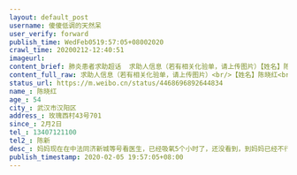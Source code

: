```yaml
---
layout: default_post
username: 傻傻低调的天然呆
user_verify: forward
publish_time: WedFeb0519:57:05+08002020
crawl_time: 20200212-12:40:51
imageurl: 
content_brief: 肺炎患者求助超话  求助人信息（若有相关化验单，请上传图片）【姓名】陈晓红【年龄】54【所在城市】武汉市汉阳区【所在小区、社区】玫瑰西村43号701【患病时间】2月2日【联系方式】13407121100【其他紧急联系人】陈新【病情描述】妈妈现在在中法同济新城等号看医生，已经吸氧5个小时了， ...全文
content_full_raw: 求助人信息（若有相关化验单，请上传图片）<br/>【姓名】陈晓红<br/>【年龄】54<br/>【所在城市】武汉市汉阳区<br/>【所在小区、社区】玫瑰西村43号701<br/>【患病时间】2月2日<br/>【联系方式】13407121100<br/>【其他紧急联系人】陈新<br/>【病情描述】妈妈现在在中法同济新城等号看医生，已经吸氧5个小时了，还没看到，到妈妈已经不行了，血氧饱和度只有70，如果再不救治就有生命危险，医生也说没有必要拍CT差不多也是新冠，但是迫于要走流程，妈妈还是要等待看医生，等待做试剂检测，等待确诊结果，希望能帮助安排一个床位，让妈妈能够活过今晚得到救治，谢谢！火神山也在附近不明白为什么这么多人住不进去明明还有那么多床位这里的医生也说如果有床位肯定安排妈妈住进去但是真的怕妈妈等不起！患者：陈晓红54岁住址：武汉市汉阳区玫瑰西村43号701联系人电话：女儿陈新13407121100
status_url: https://m.weibo.cn/status/4468696892644834
name_: 陈晓红
age_: 54
city_: 武汉市汉阳区
address_: 玫瑰西村43号701
since_: 2月2日
tel_: 13407121100
tel2_: 陈新
desc_: 妈妈现在在中法同济新城等号看医生，已经吸氧5个小时了，还没看到，到妈妈已经不行了，血氧饱和度只有70，如果再不救治就有生命危险，医生也说没有必要拍CT差不多也是新冠，但是迫于要走流程，妈妈还是要等待看医生，等待做试剂检测，等待确诊结果，希望能帮助安排一个床位，让妈妈能够活过今晚得到救治，谢谢！火神山也在附近不明白为什么这么多人住不进去明明还有那么多床位这里的医生也说如果有床位肯定安排妈妈住进去但是真的怕妈妈等不起！患者陈晓红54岁住址武汉市汉阳区玫瑰西村43号701联系人电话女儿陈新13407121100
publish_timestamp: 2020-02-05 19:57:05+08:00
---
```

